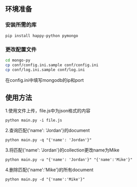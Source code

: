 ## 环境准备
### 安装所需的库
```pip install happy-python pymongo```


### 更改配置文件
```bash
cd mongo-py
cp conf/config.ini.sample conf/config.ini
cp conf/log.ini.sample conf/log.ini
```

在config.ini中填写mongodb的ip和port

## 使用方法
1.使用文件上传，file.js中为json格式的内容

```python main.py -i file.js```


2.查询匹配{'name': 'Jordan'}的document

```python main.py -q "{'name': 'Jordan'}"```


3.将匹配{'name': 'Jordan'}的collection更改name为Mike

```python main.py -u "{'name': 'Jordan'}" "{'name':'Mike'}"```


4.删除匹配{'name':'Mike'}的所有document

```python main.py -d "{'name':'Mike'}"```






